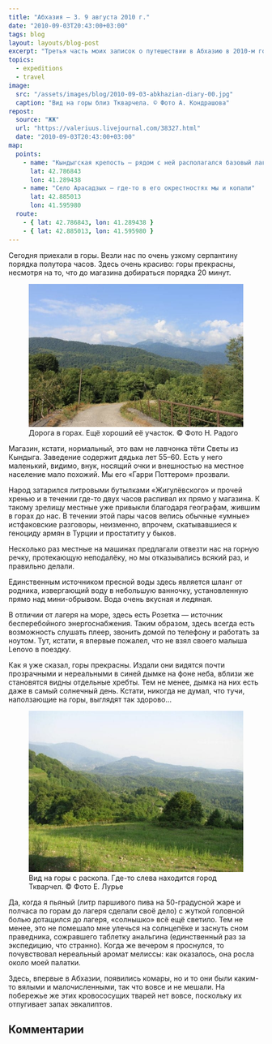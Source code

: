 ```yaml
---
title: "Абхазия — 3. 9 августа 2010 г."
date: "2010-09-03T20:43:00+03:00"
tags: blog
layout: layouts/blog-post
excerpt: "Третья часть моих записок о путешествии в Абхазию в 2010-м году и жизни нашей археологической экспедиции."
topics:
  - expeditions
  - travel
image:
  src: "/assets/images/blog/2010-09-03-abkhazian-diary-00.jpg"
  caption: "Вид на горы близ Ткварчела. © Фото А. Кондрашова"
repost:
  source: "ЖЖ"
  url: "https://valeriuus.livejournal.com/38327.html"
  date: "2010-09-03T20:43:00+03:00"
map:
  points:
    - name: "Кындыгская крепость — рядом с ней располагался базовый лагерь экспедиции"
      lat: 42.786843
      lon: 41.289438
    - name: "Село Арасадзых — где-то в его окрестностях мы и копали"
      lat: 42.885013
      lon: 41.595980
  route:
    - { lat: 42.786843, lon: 41.289438 }
    - { lat: 42.885013, lon: 41.595980 }
---
```


<p class="drop-cap">
Сегодня приехали в горы. Везли нас по очень узкому серпантину порядка полутора часов. Здесь очень красиво: горы прекрасны, несмотря на то, что до магазина добираться порядка 20 минут.
</p>

<figure>
  <img src="/assets/images/blog/2010-09-03-abkhazian-diary-01.jpg" alt="Дорога в горах. Ещё хороший её участок. © Фото Н. Радого">
  <figcaption>Дорога в горах. Ещё хороший её участок. © Фото Н. Радого</figcaption>
</figure>

Магазин, кстати, нормальный, это вам не лавчонка тёти Светы из Кындыга. Заведение содержит дядька лет 55–60. Есть у него маленький, видимо, внук, носящий очки и внешностью на местное население мало похожий. Мы его «Гарри Поттером» прозвали.

Народ затарился литровыми бутылками «Жигулёвского» и прочей хренью и в течении где-то двух часов распивал их прямо у магазина. К такому зрелищу местные уже привыкли благодаря географам, жившим в горах до нас. В течении этой пары часов велись обычные «умные» истфаковские разговоры, неизменно, впрочем, скатывавшиеся к геноциду армян в Турции и простатиту у быков.

Несколько раз местные на машинах предлагали отвезти нас на горную речку, протекающую неподалёку, но мы отказывались всякий раз, и правильно делали.

Единственным источником пресной воды здесь является шланг от родника, извергающий воду в небольшую ванночку, установленную прямо над мини-обрывом. Вода очень вкусная и ледяная.

В отличии от лагеря на море, здесь есть Розетка — источник бесперебойного энергоснабжения. Таким образом, здесь всегда есть возможность слушать плеер, звонить домой по телефону и работать за ноутом. Тут, кстати, я впервые пожалел, что не взял своего малыша Lenovo в поездку.

Как я уже сказал, горы прекрасны. Издали они видятся почти прозрачными и нереальными в синей дымке на фоне неба, вблизи же становятся видны отдельные хребты. Тем не менее, дымка на них есть даже в самый солнечный день. Кстати, никогда не думал, что тучи, наползающие на горы, выглядят так здорово…

<figure>
  <img src="/assets/images/blog/2010-09-03-abkhazian-diary-02.jpg" alt="Вид на горы с раскопа. Где-то слева находится город Ткварчел. © Фото Е. Лурье">
  <figcaption>Вид на горы с раскопа. Где-то слева находится город Ткварчел. © Фото Е. Лурье</figcaption>
</figure>

Да, когда я пьяный (литр паршивого пива на 50-градусной жаре и полчаса по горам до лагеря сделали своё дело) с жуткой головной болью дотащился до лагеря, «солнышко» всё ещё светило. Тем не менее, это не помешало мне улечься на солнцепёке и заснуть сном праведника, сожравшего таблетку анальгина (единственный раз за экспедицию, что странно). Когда же вечером я проснулся, то почувствовал нереальный аромат мелиссы: как оказалось, она росла около моей палатки.

Здесь, впервые в Абхазии, появились комары, но и то они были каким-то вялыми и малочисленными, так что вовсе и не мешали. На побережье же этих кровососущих тварей нет вовсе, поскольку их отпугивает запах эвкалиптов.

## Комментарии

<div data-lj-comment-embed="valeriuus--38327--22455" data-domain="valeriuus.livejournal.com" data-journal="valeriuus" data-post-id="38327" data-comment-id="22455" ></div>
<div data-lj-comment-embed="valeriuus--38327--22711" data-domain="valeriuus.livejournal.com" data-journal="valeriuus" data-post-id="38327" data-comment-id="22711" ></div>

<script async src="https://l-stat.livejournal.net/js/??sdk.js?v=2"></script>
